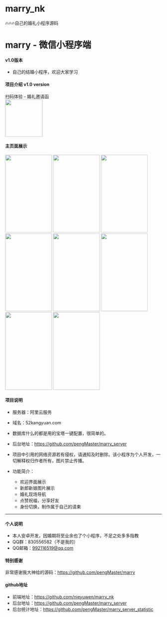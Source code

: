 # marry_nk
🔥🔥🔥自己的婚礼小程序源码
# marry - 微信小程序端

#### v1.0版本
 - 自己的结婚小程序，欢迎大家学习
 
#### 项目介绍 v1.0 version
<div>扫码体验 - 婚礼邀请函</div>
<div>
    <img src="https://github.com/nieyuwen/marry_nk/blob/first/photo/WX20190515-095444%402x.png" margin-lift = "40" width="120" height="120"  alt=""/>
</div>



#### 主页面展示
<div >
    <img src="https://github.com/nieyuwen/marry_nk/blob/first/photo/WechatIMG296.png" width="150" height="250"  alt=""/>
    <img src="https://github.com/nieyuwen/marry_nk/blob/first/photo/WechatIMG297.png" width="150" height="250"  alt=""/>
    <img src="https://github.com/nieyuwen/marry_nk/blob/first/photo/WechatIMG298.png" width="150" height="250"  alt=""/>
    <img src="https://github.com/nieyuwen/marry_nk/blob/first/photo/WechatIMG299.png" width="150" height="250" alt=""/>
    <img src="https://github.com/nieyuwen/marry_nk/blob/first/photo/WechatIMG300.png" width="150" height="250"  alt=""/>
   <img src="https://github.com/nieyuwen/marry_nk/blob/first/photo/WechatIMG301.png" width="150" height="250"  alt=""/>
   <img src="https://github.com/nieyuwen/marry_nk/blob/first/photo/WechatIMG302.png" width="150" height="250"  alt=""/>
   <img src="https://github.com/nieyuwen/marry_nk/blob/first/photo/WechatIMG303.png" width="150" height="250"  alt=""/>
</div>

 
#### 项目说明
 - 服务器：阿里云服务
 - 域名：52kangyuan.com
 - 数据库什么的都是用的宝塔一键配置，很简单的。
 - 后台地址：https://github.com/pengMaster/marry_server

 - 项目中引用的网络资源若有侵权，请通知及时删除。该小程序为个人开发，一切解释权归作者所有，图片禁止传播。
- 功能简介：
    - 欢迎界面展示
    - 新郎新娘图片展示
    - 婚礼现场导航
    - 点赞祝福，分享好友
    - 身份切换，制作属于自己的请柬

---

  
#### 个人说明

 - 本人安卓开发，因婚期将至业余也了个小程序，不足之处多多指教
 - QQ群：830556582（不是我的）
 - QQ邮箱：992116519@qq.com

#### 特别感谢

非常感谢我大神给的源码：https://github.com/pengMaster/marry



#### github地址

 - 前端地址：https://github.com/nieyuwen/marry_nk
 - 后台地址：https://github.com/pengMaster/marry_server
 - 后台统计地址：https://github.com/pengMaster/marry_server_statistic


